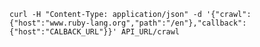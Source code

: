 `curl -H "Content-Type: application/json" -d '{"crawl":{"host":"www.ruby-lang.org","path":"/en"},"callback":{"host":"CALBACK_URL"}}' API_URL/crawl`
